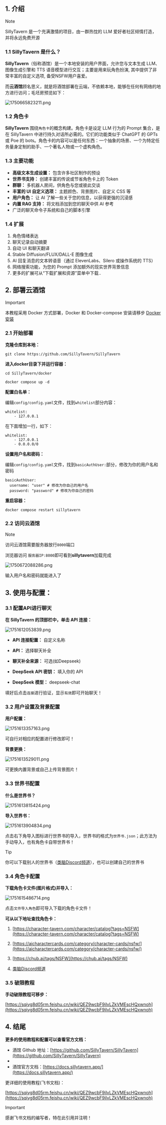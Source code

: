 ## 1. 介绍

> [!NOTE]
> SillyTavern 是一个充满激情的项目，由一群热忱的 LLM 爱好者社区倾情打造，并将永远免费开源

### 1.1 SillyTavern 是什么？

**SillyTavern**（俗称酒馆）是一个本地安装的用户界面，允许您与文本生成 LLM、图像生成引擎和 TTS 语音模型进行交互；主要是用来玩角色扮演, 其中提供了非常丰富的自定义选项, 备受NSFW用户喜爱。

而**云酒馆**顾名思义，就是将酒馆部署在云端，不依赖本地，能够在任何有网络的地方进行访问；毛坯房预览如下：

![1750665823211.png](https://lihe.ink/2025/06/23/68590a5d52924.png)

### 1.2 角色卡

**SillyTavern** 围绕`角色卡`的概念构建。角色卡是设定 LLM 行为的 Prompt 集合，是在 SillyTavern 中进行持久对话所必需的。它们的功能类似于 ChatGPT 的 GPTs 或 Poe 的 bots。角色卡的内容可以是任何东西：一个抽象的场景、一个为特定任务量身定制的助手、一个著名人物或一个虚构角色。

### 1.3 主要功能

* **高级文本生成设置：** 包含许多社区制作的预设
* **世界书支持：** 创建丰富的传说或节省角色卡上的 Token
* **群聊：** 多机器人房间，供角色与您或彼此交谈
* **丰富的 UI 自定义选项：** 主题颜色、背景图片、自定义 CSS 等
* **用户角色：** 让 AI 了解一些关于您的信息，以获得更强的沉浸感
* **内置 RAG 支持：** 将文档添加到您的聊天中供 AI 参考
* 广泛的聊天命令子系统和自己的脚本引擎

### 1.4 扩展

1. 角色情绪表达
2. 聊天记录自动摘要
3. 自动 UI 和聊天翻译
4. Stable Diffusion/FLUX/DALL-E 图像生成
5. AI 回复消息的文本转语音（通过 ElevenLabs、Silero 或操作系统的 TTS）
6. 网络搜索功能，为您的 Prompt 添加额外的现实世界背景信息
7. 更多的扩展可从“下载扩展和资源”菜单中下载..

## 2. 部署云酒馆

> [!IMPORTANT]
> 本教程采用 Docker 方式部署，Docker 和 Docker-compose 安装请移步 [Docker 安装](https://blog.lihe.site/post/Docker-an-zhuang.html)

### 2.1 开始部署

**克隆仓库到本地：**

```
git clone https://github.com/SillyTavern/SillyTavern
```

**进入docker目录下并运行容器：**

```
cd SillyTavern/docker

docker compose up -d
```

**配置白名单：**

编辑`config/config.yaml`文件，找到`whitelist`部分内容：

```
whitelist:
    - 127.0.0.1
```

在下面增加一行，如下：

```
whitelist:
    - 127.0.0.1
    - 0.0.0.0/0
```

**设置用户名和密码：**

编辑`config/config.yaml`文件，找到`basicAuthUser:`部分，修改为你的用户名和密码

```
basicAuthUser:
  username: "user" # 修改为你自己的用户名
  password: "password" # 修改为你自己的密码
```

**重启容器：**

```
docker compose restart sillytavern
```

### 2.2 访问云酒馆

> [!NOTE]
> 访问云酒馆需要服务器放行`8000`端口

浏览器访问 `服务器IP:8000`即可看到**sillytavern**加载完成

![1750672088286.png](https://lihe.ink/2025/06/23/685922d3ea072.png)

输入用户名和密码就能进入了

## 3. 使用与配置：

### 3.1 配置API进行聊天

**在 SillyTavern 的顶部栏中，单击 API 连接：**

![1751612053839.png](https://lihe.ink/2025/07/04/68677a959bb76.png)

* **API 连接配置：** 自定义名称

* **API：** 选择聊天补全
 
* **聊天补全来源：** 可选(如Deepseek)
 
* **DeepSeek API 密钥：** 填入你的 API
 
* **DeepSeek 模型：** deepseek-chat

填好后点击`连接`进行验证，显示`有效`即可开始聊天！

### 3.2 用户设置及背景配置

**用户配置：**


![1751613357163.png](https://lihe.ink/2025/07/04/68677fad6dbe8.png)

可自行对相应的配置进行修改即可！

**背景更换：**

![1751613529011.png](https://lihe.ink/2025/07/04/68678059e432b.png)

可更换内置背景或自己上传背景图片！

### 3.3 世界书配置

**什么是世界书？**

![1751613815424.png](https://lihe.ink/2025/07/04/68678177bc7cd.png)

**导入世界书：**

![1751613904834.png](https://lihe.ink/2025/07/04/686781d55a71d.png)

点击右下角导入图标进行世界书的导入，世界书的格式为`世界书.json`；此方法为手动导入，也有角色卡自带世界书！

> [!TIP]
> 你可以下载别人的世界书（[类脑Discord频道](https://discord.com/invite/B7Wr25Z7BZ)），也可以创建自己的世界书

### 3.4 角色卡配置

**下载角色卡文件(图片格式)并导入：**

![1751615486714.png](https://lihe.ink/2025/07/04/686787fe0bee1.png)

点击`文件导入角色`即可导入下载的角色卡文件！

**可从以下地址查找角色卡：**

1. [https://character-tavern.com/character/catalog?tags=NSFW](https://character-tavern.com/character/catalog?tags=NSFW)

2. [https://aicharactercards.com/category/character-cards/nsfw/](https://aicharactercards.com/category/character-cards/nsfw/)

3. [https://chub.ai/tags/NSFW](https://chub.ai/tags/NSFW)

4. [类脑Discord频道](https://discord.com/invite/B7Wr25Z7BZ)

### 3.5 破限教程

**手动破限教程可移步：**

[https://sqivg8d05rm.feishu.cn/wiki/QEZ9wcbF9ilvLZkVMEscHQxwnoh](https://sqivg8d05rm.feishu.cn/wiki/QEZ9wcbF9ilvLZkVMEscHQxwnoh)

## 4. 结尾

**更多的使用教程和配置可以查看官方文档：**

* 酒馆 Github 地址：[https://github.com/SillyTavern/SillyTavern](https://github.com/SillyTavern/SillyTavern)
* 
* 酒馆官方文档：[https://docs.sillytavern.app/](https://docs.sillytavern.app/)

更详细的使用教程(飞书文档)：

[https://sqivg8d05rm.feishu.cn/wiki/QEZ9wcbF9ilvLZkVMEscHQxwnoh](https://sqivg8d05rm.feishu.cn/wiki/QEZ9wcbF9ilvLZkVMEscHQxwnoh)

> [!IMPORTANT]
> 感谢飞书文档的编写者，特在此引用并注明！
